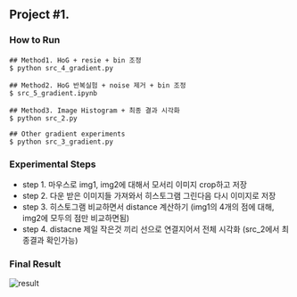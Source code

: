## Project #1. 

### How to Run 
```shell
## Method1. HoG + resie + bin 조정
$ python src_4_gradient.py

## Method2. HoG 반복실험 + noise 제거 + bin 조정
$ src_5_gradient.ipynb

## Method3. Image Histogram + 최종 결과 시각화
$ python src_2.py

## Other gradient experiments
$ python src_3_gradient.py
```

### Experimental Steps
- step 1. 마우스로 img1, img2에 대해서 모서리 이미지 crop하고 저장 
- step 2. 다운 받은 이미지들 가져와서 히스토그램 그린다음 다시 이미지로 저장
- step 3. 히스토그램 비교하면서 distance 계산하기 (img1의 4개의 점에 대해, img2에 모두의 점만 비교하면됨)
- step 4. distacne 제일 작은것 끼리 선으로 연결지어서 전체 시각화 (src_2에서 최종결과 확인가능)



### Final Result
![result](./repeated_final_result.png)
